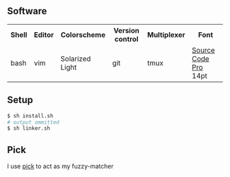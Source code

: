 ## Software
<table>
  <tr>
    <th>Shell</th>
    <th>Editor</th>
    <th>Colorscheme</th>
    <th>Version control</th>
    <th>Multiplexer</th>
    <th>Font</th>
  </tr>
  <tr>
    <td>bash</td>
    <td>vim</td>
    <td>Solarized Light</td>
    <td>git</td>
    <td>tmux</td>
    <td><a href="https://github.com/adobe/source-code-pro">Source Code Pro</a> 14pt</td>
  </tr>
</table>


## Setup
```bash
$ sh install.sh
# output ommitted
$ sh linker.sh
```

## Pick
I use [pick][pick] to act as my fuzzy-matcher

[pick]:http://github.com/thoughtbot/pick
